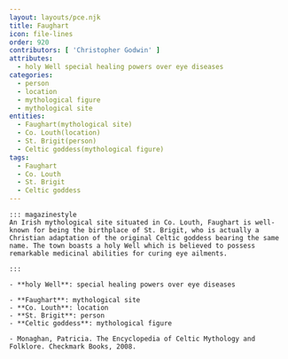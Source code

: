 ```yaml
---
layout: layouts/pce.njk
title: Faughart
icon: file-lines
order: 920
contributors: [ 'Christopher Godwin' ]
attributes:
  - holy Well special healing powers over eye diseases
categories:
  - person
  - location
  - mythological figure
  - mythological site
entities:
  - Faughart(mythological site)
  - Co. Louth(location)
  - St. Brigit(person)
  - Celtic goddess(mythological figure)
tags:
  - Faughart
  - Co. Louth
  - St. Brigit
  - Celtic goddess
---
```

``` tab [group1:Info]
::: magazinestyle
An Irish mythological site situated in Co. Louth, Faughart is well-known for being the birthplace of St. Brigit, who is actually a Christian adaptation of the original Celtic goddess bearing the same name. The town boasts a holy Well which is believed to possess remarkable medicinal abilities for curing eye ailments.

:::
```
``` tab [group1:Attributes]
- **holy Well**: special healing powers over eye diseases
```
``` tab [group1:Entities]
- **Faughart**: mythological site
- **Co. Louth**: location
- **St. Brigit**: person
- **Celtic goddess**: mythological figure
```
``` tab [group1:Sources]
- Monaghan, Patricia. The Encyclopedia of Celtic Mythology and Folklore. Checkmark Books, 2008.
```
